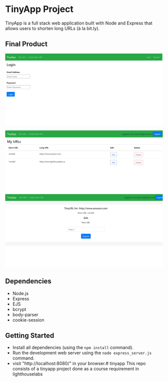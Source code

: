 #  TinyApp Project 

TinyApp is a full stack web application built with Node and Express that allows users to shorten long URLs (à la bit.ly).

## Final Product

!["login"](docs/login-page.jpg)

!["urls"](docs/urls-page.jpg)
!["edit-url"](docs/edit-url-page.jpg)

## Dependencies

- Node.js
- Express
- EJS
- bcrypt
- body-parser
- cookie-session

## Getting Started

- Install all dependencies (using the `npm install` command).
- Run the development web server using the `node express_server.js` command.
- visit "http://localhost:8080/" in your browser.# tinyapp
This repo consists of  a tinyapp project done as a course requirement in lighthouselabs
